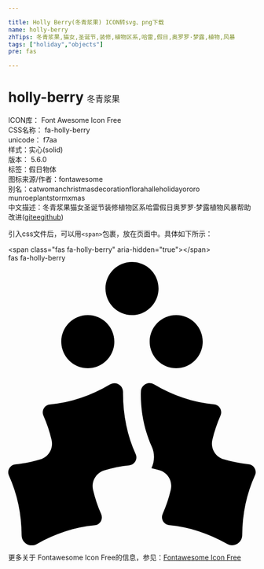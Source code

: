 ```yaml
---

title: Holly Berry(冬青浆果) ICON转svg、png下载
name: holly-berry
zhTips: 冬青浆果,猫女,圣诞节,装修,植物区系,哈雷,假日,奥罗罗·梦露,植物,风暴
tags: ["holiday","objects"]
pre: fas

---
```


# holly-berry  <small style="font-size: 60%;font-weight: 100">冬青浆果</small>


<div class="detail-page">
<p>
<span>
ICON库：
<span class="badge-secondary badge">Font Awesome Icon Free</span> 
</span>
<br/>
<span>
CSS名称：
<span class="badge-secondary badge">fa-holly-berry</span> 
</span>
<br/>
<span>
unicode：
<span class="badge-secondary badge">f7aa</span> 
<copy-btn content='f7aa' btn-title=""></copy-btn>
<copy-btn :content='String.fromCodePoint(parseInt("f7aa", 16))' btn-title="复制U"></copy-btn>
</span><br/><span>样式：<span class="badge-light badge">实心(solid)</span></span>
<br/>
<span>
版本：
<span class="badge-secondary badge">5.6.0</span> 
</span><br/><span>标签：<span class="badge-light badge"><router-link to="/tags/holiday.html">假日</router-link></span><span class="badge-light badge"><router-link to="/tags/objects.html">物体</router-link></span></span>
<br/>
<span>图标来源/作者：<span class="badge-light badge">fontawesome</span></span> 
<br/>
<span>别名：<span class="badge-light badge">catwoman</span><span class="badge-light badge">christmas</span><span class="badge-light badge">decoration</span><span class="badge-light badge">flora</span><span class="badge-light badge">halle</span><span class="badge-light badge">holiday</span><span class="badge-light badge">ororo munroe</span><span class="badge-light badge">plant</span><span class="badge-light badge">storm</span><span class="badge-light badge">xmas</span></span><br/><span class="zh-detail">中文描述：<span class="badge-primary badge">冬青浆果</span><span class="badge-primary badge">猫女</span><span class="badge-primary badge">圣诞节</span><span class="badge-primary badge">装修</span><span class="badge-primary badge">植物区系</span><span class="badge-primary badge">哈雷</span><span class="badge-primary badge">假日</span><span class="badge-primary badge">奥罗罗·梦露</span><span class="badge-primary badge">植物</span><span class="badge-primary badge">风暴</span><span class="help-link"><span>帮助改进</span>(<a href="https://gitee.com/liuwave/icon-helper/edit/master/json/fontawesome/solid/holly-berry.json" target="_blank" rel="noopener noreferrer">gitee</a><a href="https://github.com/liuwave/icon-helper/edit/master/json/fontawesome/solid/holly-berry.json" target="_blank" rel="noopener noreferrer">github</a></span>)</span><br/>
</p>
</div>
<div class="alert alert-dark">
  <i class="fas fa-holly-berry fa-xs"></i>
  <i class="fas fa-holly-berry fa-sm"></i>
  <i class="fas fa-holly-berry fa-lg"></i>
  <i class="fas fa-holly-berry fa-2x"></i>
  <i class="fas fa-holly-berry fa-3x"></i>
  <i class="fas fa-holly-berry fa-5x"></i>
  <i class="fas fa-holly-berry fa-7x"></i>
</div>
<div>
  <p>引入css文件后，可以用<code>&lt;span&gt;</code>包裹，放在页面中。具体如下所示：    
  </p>
  <div class="alert alert-primary" style="font-size: 14px">
    &lt;span class="fas fa-holly-berry" aria-hidden="true"&gt;&lt;/span&gt;
    <copy-btn content='<span class="fas fa-holly-berry" aria-hidden="true"></span>'></copy-btn>
  </div>
  <div class="alert alert-secondary">
    <i class="fas fa-holly-berry"
    style="font-size: 24px"
    aria-hidden="true"></i> fas fa-holly-berry
    <copy-btn content="fas fa-holly-berry" btn-title="复制图标名称"></copy-btn>
  </div>
</div>
<div id="svg" class="svg-wrap">
<svg xmlns="http://www.w3.org/2000/svg" viewBox="0 0 448 512"><path d="M144 192c26.5 0 48-21.5 48-48s-21.5-48-48-48-48 21.5-48 48 21.5 48 48 48zm112-48c0 26.5 21.5 48 48 48s48-21.5 48-48-21.5-48-48-48-48 21.5-48 48zm-32-48c26.5 0 48-21.5 48-48S250.5 0 224 0s-48 21.5-48 48 21.5 48 48 48zm-16.2 139.1c.1-12.4-13.1-20.1-23.8-13.7-34.3 20.3-71.4 32.7-108.7 36.2-9.7.9-15.6 11.3-11.6 20.2 6.2 13.9 11.1 28.6 14.7 43.8 3.6 15.2-5.3 30.6-20.2 35.1-14.9 4.5-30.1 7.6-45.3 9.1-9.7 1-15.7 11.3-11.7 20.2 15 32.8 22.9 69.5 23 107.7.1 14.4 15.2 23.1 27.6 16 33.2-19 68.9-30.5 104.8-33.9 9.7-.9 15.6-11.3 11.6-20.2-6.2-13.9-11.1-28.6-14.7-43.8-3.6-15.2 5.3-30.6 20.2-35.1 14.9-4.5 30.1-7.6 45.3-9.1 9.7-1 15.7-11.3 11.7-20.2-15.5-34.2-23.3-72.5-22.9-112.3zM435 365.6c-15.2-1.6-30.3-4.7-45.3-9.1-14.9-4.5-23.8-19.9-20.2-35.1 3.6-15.2 8.5-29.8 14.7-43.8 4-8.9-1.9-19.3-11.6-20.2-37.3-3.5-74.4-15.9-108.7-36.2-10.7-6.3-23.9 1.4-23.8 13.7 0 1.6-.2 3.2-.2 4.9.2 33.3 7 65.7 19.9 94 5.7 12.4 5.2 26.6-.6 38.9 4.9 1.2 9.9 2.2 14.8 3.7 14.9 4.5 23.8 19.9 20.2 35.1-3.6 15.2-8.5 29.8-14.7 43.8-4 8.9 1.9 19.3 11.6 20.2 35.9 3.4 71.6 14.9 104.8 33.9 12.5 7.1 27.6-1.6 27.6-16 .2-38.2 8-75 23-107.7 4.3-8.7-1.8-19.1-11.5-20.1z"/></svg>
</div>
<detail full-name='fa-holly-berry'></detail>
    
<div><p>更多关于  Fontawesome Icon Free的信息，参见：<a target="_blank" href="https://iconhelper.cn/fontawesome.html">Fontawesome Icon Free</a>
</p></div>

